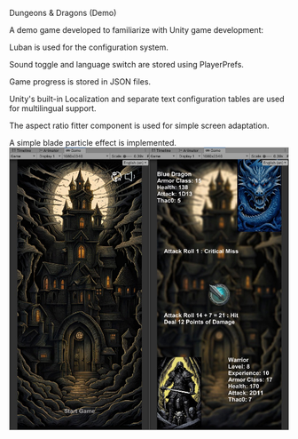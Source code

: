 Dungeons & Dragons (Demo)

A demo game developed to familiarize with Unity game development:

Luban is used for the configuration system.

Sound toggle and language switch are stored using PlayerPrefs.

Game progress is stored in JSON files.

Unity's built-in Localization and separate text configuration tables are used for multilingual support.

The aspect ratio fitter component is used for simple screen adaptation.

A simple blade particle effect is implemented.
![image](https://github.com/hhhenry/Dungeons-Dragons-Demo/blob/master/attachment.jpg)
